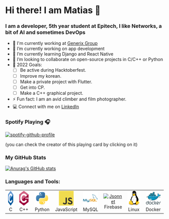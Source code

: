 # Hi there! I am Matias 👋
### I am a developer, 5th year student at Epitech, I like Networks, a bit of AI and sometimes DevOps

- 🏢  I'm currently working at [Generix Group](https://www.generixgroup.com/)
- 🔭 I’m currently working on app development
- 🌱 I’m currently learning Django and React Native
- 👯 I’m looking to collaborate on open-source projects in C/C++ or Python
- 🥅 2022 Goals:
  * [ ] Be active during Hacktoberfest.
  * [ ] Improve my korean.
  * [ ] Make a private project with Flutter.
  * [ ] Get into CP.
  * [ ] Make a C++ graphical project.
- ⚡ Fun fact: I am an avid climber and film photographer.
- 💻  Connect with me on [LinkedIn](https://www.linkedin.com/in/matias-castro-guzman/)

### Spotify Playing 🎧
[![spotify-github-profile](https://spotify-github-profile.vercel.app/api/view?uid=1148638820&cover_image=true&theme=novatorem)](https://github.com/kittinan/spotify-github-profile)

(you can check the creator of this playing card by clicking on it)

### My GitHub Stats
[![Anurag's GitHub stats](https://github-readme-stats.vercel.app/api?username=MatiCG&show_icons=true&theme=radical)](https://github.com/anuraghazra/github-readme-stats)

### Languages and Tools:

<table>
  <tr>
    <td align="center" width="96">
      <a href="#">
        <img src="https://raw.githubusercontent.com/devicons/devicon/master/icons/c/c-original.svg" width="48" height="48" alt="C#" />
      </a>
      <br>C
    </td>
    <td align="center" width="96">
      <a href="#">
        <img src="https://raw.githubusercontent.com/devicons/devicon/master/icons/cplusplus/cplusplus-original.svg" width="48" height="48" alt="Python" />
      </a>
      <br>C++
    </td>
    <td align="center" width="96">
      <a href="#">
        <img src="https://raw.githubusercontent.com/devicons/devicon/master/icons/python/python-original.svg" width="48" height="48" alt="Golang" />
      </a>
      <br>Python
    </td>
    <td align="center" width="96">
      <a href="#">
        <img src="https://raw.githubusercontent.com/devicons/devicon/master/icons/javascript/javascript-original.svg" width="48" height="48" alt="Jsonnet" />
      </a>
      <br>JavaScript
    </td>
    <td align="center" width="96">
      <a href="#">
        <img src="https://raw.githubusercontent.com/devicons/devicon/master/icons/mysql/mysql-original-wordmark.svg" width="48" height="48" alt="Jsonnet" />
      </a>
      <br>MySQL
    </td>
    <td align="center" width="96">
      <a href="#">
        <img src="https://www.vectorlogo.zone/logos/firebase/firebase-icon.svg" width="48" height="48" alt="Jsonnet" />
      </a>
      <br>Firebase
    </td>
    <td align="center" width="96">
      <a href="#">
        <img src="https://raw.githubusercontent.com/devicons/devicon/master/icons/linux/linux-original.svg" width="48" height="48" alt="Jsonnet" />
      </a>
      <br>Linux
    </td>
    <td align="center" width="96">
      <a href="#">
        <img src="https://raw.githubusercontent.com/devicons/devicon/master/icons/docker/docker-original-wordmark.svg" width="48" height="48" alt="Jsonnet" />
      </a>
      <br>Docker
    </td>
  </tr>
</table>

